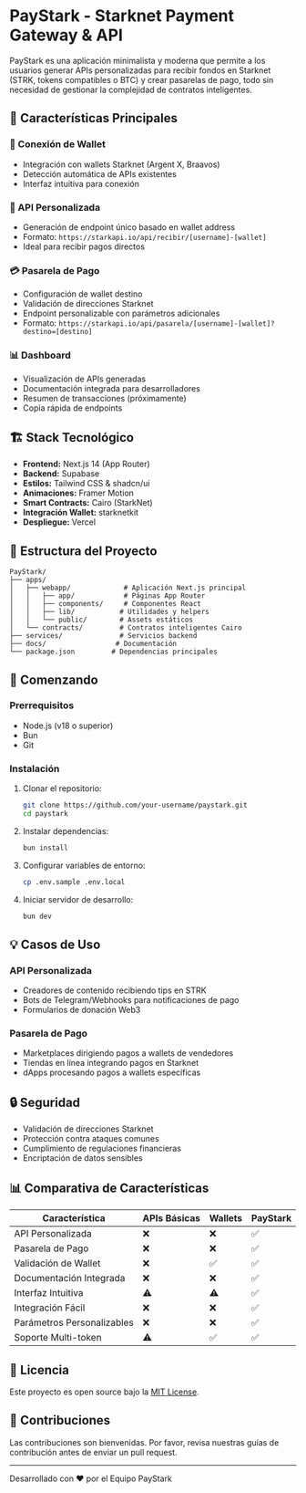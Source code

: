 # PayStark - Starknet Payment Gateway & API

PayStark es una aplicación minimalista y moderna que permite a los usuarios generar APIs personalizadas para recibir fondos en Starknet (STRK, tokens compatibles o BTC) y crear pasarelas de pago, todo sin necesidad de gestionar la complejidad de contratos inteligentes.

## 🚀 Características Principales

### 🔌 Conexión de Wallet
- Integración con wallets Starknet (Argent X, Braavos)
- Detección automática de APIs existentes
- Interfaz intuitiva para conexión

### 📡 API Personalizada
- Generación de endpoint único basado en wallet address
- Formato: `https://starkapi.io/api/recibir/[username]-[wallet]`
- Ideal para recibir pagos directos

### 💳 Pasarela de Pago
- Configuración de wallet destino
- Validación de direcciones Starknet
- Endpoint personalizable con parámetros adicionales
- Formato: `https://starkapi.io/api/pasarela/[username]-[wallet]?destino=[destino]`

### 📊 Dashboard
- Visualización de APIs generadas
- Documentación integrada para desarrolladores
- Resumen de transacciones (próximamente)
- Copia rápida de endpoints

## 🏗 Stack Tecnológico

- **Frontend:** Next.js 14 (App Router)
- **Backend:** Supabase
- **Estilos:** Tailwind CSS & shadcn/ui
- **Animaciones:** Framer Motion
- **Smart Contracts:** Cairo (StarkNet)
- **Integración Wallet:** starknetkit
- **Despliegue:** Vercel

## 📂 Estructura del Proyecto

```
PayStark/
├── apps/
│   ├── webapp/             # Aplicación Next.js principal
│   │   ├── app/            # Páginas App Router
│   │   ├── components/     # Componentes React
│   │   ├── lib/           # Utilidades y helpers
│   │   └── public/        # Assets estáticos
│   └── contracts/         # Contratos inteligentes Cairo
├── services/              # Servicios backend
├── docs/                 # Documentación
└── package.json         # Dependencias principales
```

## 🏃 Comenzando

### Prerrequisitos

- Node.js (v18 o superior)
- Bun
- Git

### Instalación

1. Clonar el repositorio:
   ```bash
   git clone https://github.com/your-username/paystark.git
   cd paystark
   ```

2. Instalar dependencias:
   ```bash
   bun install
   ```

3. Configurar variables de entorno:
   ```bash
   cp .env.sample .env.local
   ```

4. Iniciar servidor de desarrollo:
   ```bash
   bun dev
   ```

## 💡 Casos de Uso

### API Personalizada
- Creadores de contenido recibiendo tips en STRK
- Bots de Telegram/Webhooks para notificaciones de pago
- Formularios de donación Web3

### Pasarela de Pago
- Marketplaces dirigiendo pagos a wallets de vendedores
- Tiendas en línea integrando pagos en Starknet
- dApps procesando pagos a wallets específicas

## 🔒 Seguridad

- Validación de direcciones Starknet
- Protección contra ataques comunes
- Cumplimiento de regulaciones financieras
- Encriptación de datos sensibles

## 📊 Comparativa de Características

| Característica | APIs Básicas | Wallets | PayStark |
|----------------|-------------|---------|----------|
| API Personalizada | ❌ | ❌ | ✅ |
| Pasarela de Pago | ❌ | ❌ | ✅ |
| Validación de Wallet | ❌ | ✅ | ✅ |
| Documentación Integrada | ❌ | ❌ | ✅ |
| Interfaz Intuitiva | ⚠️ | ⚠️ | ✅ |
| Integración Fácil | ❌ | ❌ | ✅ |
| Parámetros Personalizables | ❌ | ❌ | ✅ |
| Soporte Multi-token | ⚠️ | ✅ | ✅ |

## 📜 Licencia

Este proyecto es open source bajo la [MIT License](LICENSE).

## 🤝 Contribuciones

Las contribuciones son bienvenidas. Por favor, revisa nuestras guías de contribución antes de enviar un pull request.

---

Desarrollado con ❤️ por el Equipo PayStark
